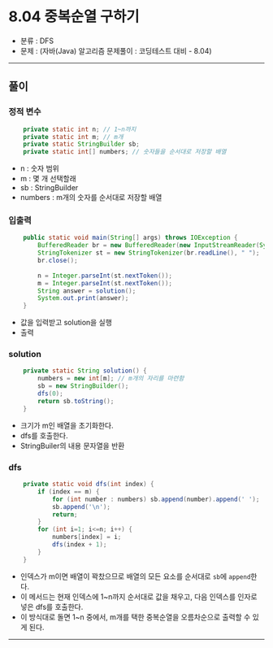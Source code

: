 # 8.04 중복순열 구하기
- 분류 : DFS
- 문제 : (자바(Java) 알고리즘 문제풀이 : 코딩테스트 대비 - 8.04)

---

## 풀이

### 정적 변수
```java
    private static int n; // 1~n까지
    private static int m; // m개
    private static StringBuilder sb;
    private static int[] numbers; // 숫자들을 순서대로 저장할 배열
```
- n : 숫자 범위
- m : 몇 개 선택할래
- sb : StringBuilder
- numbers : m개의 숫자를 순서대로 저장할 배열

### 입출력
```java
    public static void main(String[] args) throws IOException {
        BufferedReader br = new BufferedReader(new InputStreamReader(System.in));
        StringTokenizer st = new StringTokenizer(br.readLine(), " ");
        br.close();
        
        n = Integer.parseInt(st.nextToken());
        m = Integer.parseInt(st.nextToken());
        String answer = solution();
        System.out.print(answer);
    }
```
- 값을 입력받고 solution을 실행
- 출력

### solution
```java
    private static String solution() {
        numbers = new int[m]; // m개의 자리를 마련함
        sb = new StringBuilder();
        dfs(0);
        return sb.toString();
    }
```
- 크기가 m인 배열을 초기화한다.
- dfs를 호출한다.
- StringBuiler의 내용 문자열을 반환

### dfs
```java
    private static void dfs(int index) {
        if (index == m) {
            for (int number : numbers) sb.append(number).append(' ');
            sb.append('\n');
            return;
        }
        for (int i=1; i<=n; i++) {
            numbers[index] = i;
            dfs(index + 1);
        }
    }
```
- 인덱스가 m이면 배열이 꽉찼으므로 배열의 모든 요소를 순서대로 `sb`에 `append`한다.
- 이 메서드는 현재 인덱스에 1~n까지 순서대로 값을 채우고, 다음 인덱스를 인자로 넣은 dfs를 호출한다.
- 이 방식대로 돌면 1~n 중에서, m개를 택한 중복순열을 오름차순으로 출력할 수 있게 된다.

---
